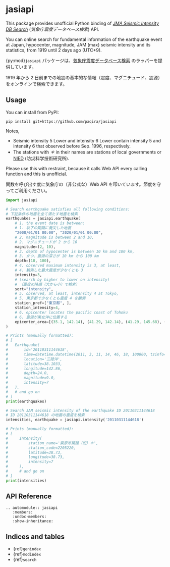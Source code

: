 # jasiapi

This package provides unofficial Python binding of *[JMA Seismic Intensity DB Search][SIDB]*
(*気象庁震度データベース検索*) API.

You can online search for fundamental information of the earthquake event at Japan,
hypocenter, magnitude, JAM (max) seismic intensity and its statistics,
from 1919 until 2 days ago (UTC+9).

{py:mod}`jasiapi` パッケージは、[気象庁震度データベース検索][SIDB] のラッパーを提供しています。

1919 年から 2 日前までの地震の基本的な情報（震度、マグニチュード、震源）をオンラインで検索できます。

[SIDB]: https://www.data.jma.go.jp/svd/eqdb/data/shindo/index.php

## Usage

You can install from PyPI:

```shell
pip install git+https://github.com/paqira/jasiapi
```

Notes,

- Seismic intensity 5 Lower and intensity 6 Lower contain
  intensity 5 and intensity 6 that observed before Sep. 1996, respectively.
- The stations with *＊* in their names are stations of local governments
  or [NIED](https://www.bosai.go.jp/e/) (防災科学技術研究所).

Please use this with restraint,
because it calls Web API every calling function and this is unofficial.

関数を呼び出す度に気象庁の（非公式な）Web API を叩いています。節度を守ってご利用ください。

```python
import jasiapi

# Search earthquake satisfies all following conditions:
# 下記条件の地震を全て満たす地震を検索
earthquakes = jasiapi.earthquake(
    # 1. the event date is between:
    # 1. 以下の期間に発災した地震
    "2000/01/01 00:00", "2020/01/01 00:00",
    # 2. magnitude is between 2 and 10,
    # 2. マグニチュードが 2 から 10 
    magnitude=(2, 10),
    # 3. depth of hypocenter is between 10 km and 100 km,
    # 3. かつ、震源の深さが 10 km から 100 km 
    depth=(10, 100),
    # 4. observed maximum intensity is 3, at least,
    # 4. 観測した最大震度が少なくとも 3 
    intensity=3,
    # (search by higher to lower on intensity)
    # （震度の降順（大から小）で検索）
    sort="intensity",
    # 5. observed, at least, intensity 4 at Tokyo,
    # 5. 東京都で少なくとも震度 4 を観測
    station_pref=["東京都", ],
    station_intensity=4,
    # 6. epicenter locates the pacific coast of Tohoku
    # 6. 震源が東北沖に位置する
    epicenter_area=[(35.1, 142.14), (41.29, 142.14), (41.29, 145.68), (35.1, 145.68)],
)

# Prints (manually formatted):
# [
#   Earthquake(
#       id='20110311144618',
#       time=datetime.datetime(2011, 3, 11, 14, 46, 18, 100000, tzinfo=UTC+9),
#       location='三陸沖',
#       latitude=38.1033,
#       longitude=142.86,
#       depth=24.0,
#       magnitude=9.0,
#       intensity=7
#   ),
#   # and go on
# ]
print(earthquakes)

# Search JAM seismic intensity of the earthquake ID 20110311144618
# ID 20110311144618 の地震の震度を検索
intensities, earthquake = jasiapi.intensity('20110311144618')

# Prints (manually formatted):
# [
#     Intensity(
#         station_name='栗原市築館（旧）＊',
#         station_code=2205220,
#         latitude=38.73,
#         longitude=38.73,
#         intensity=7
#     ),
#     # and go on
# ]
print(intensities)
```

## API Reference

```{eval-rst}
.. automodule:: jasiapi
   :members:
   :undoc-members:
   :show-inheritance:
```

## Indices and tables

* {ref}`genindex`
* {ref}`modindex`
* {ref}`search`
